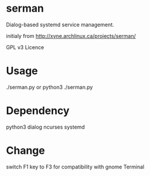 serman
======

Dialog-based systemd service management.

initialy from http://xyne.archlinux.ca/projects/serman/

GPL v3 Licence

Usage
======
 ./serman.py
or
 python3 ./serman.py

Dependency
======
python3
dialog
ncurses
systemd

Change
======
switch F1 key to F3 for compatibility with gnome Terminal

